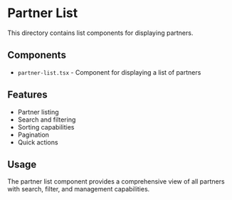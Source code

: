 # Partner List

This directory contains list components for displaying partners.

## Components

- `partner-list.tsx` - Component for displaying a list of partners

## Features

- Partner listing
- Search and filtering
- Sorting capabilities
- Pagination
- Quick actions

## Usage

The partner list component provides a comprehensive view of all partners with search, filter, and management capabilities.
